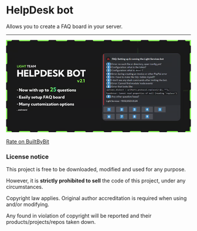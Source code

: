 # HelpDesk bot
Allows you to create a FAQ board in your server.

---

![Display thumbnail](./thumbnail.png)

[Rate on BuiltByBit](https://builtbybit.com/resources/helpdesk-bot-faq-board-creator.28120/)

### License notice
This project is free to be downloaded, modified and used for any purpose.

However, it is **strictly prohibited to sell** the code of this project, under any circumstances.

Copyright law applies. Original author accreditation is required when using and/or modifying.

Any found in violation of copyright will be reported and their products/projects/repos taken down.
